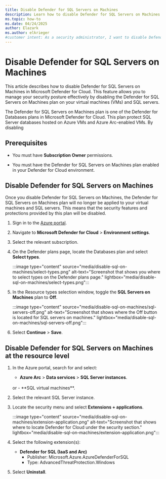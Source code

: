 ```yaml
---
title: Disable Defender for SQL Servers on Machines
description: Learn how to disable Defender for SQL Servers on Machines in Microsoft Defender for Cloud to manage your security posture effectively.
ms.topic: how-to
ms.date: 04/24/2025
author: Elazark
ms.author: elkrieger
#customer intent: As a security administrator, I want to disable Defender for SQL Servers on Machines in Defender for Cloud to manage my security posture effectively.
---
```


# Disable Defender for SQL Servers on Machines

This article describes how to disable Defender for SQL Servers on Machines in Microsoft Defender for Cloud. This feature allows you to manage your security posture effectively by disabling the Defender for SQL Servers on Machines plan on your virtual machines (VMs) and SQL servers.

The Defender for SQL Servers on Machines plan is one of the Defender for Databases plans in Microsoft Defender for Cloud. This plan protect SQL Server databases hosted on Azure VMs and Azure Arc-enabled VMs. By disabling

## Prerequisites

- You must have **Subscription Owner** permissions.

- You must have the Defender for SQL Servers on Machines plan enabled in your Defender for Cloud environment.

## Disable Defender for SQL Servers on Machines

Once you disable Defender for SQL Servers on Machines, the Defender for SQL Servers on Machines plan will no longer be applied to your virtual machines and SQL servers. This means that the security features and protections provided by this plan will be disabled.


1. Sign in to the [Azure portal](https://portal.azure.com/).

1. Navigate to **Microsoft Defender for Cloud** > **Environment settings**.

1. Select the relevant subscription.

1. On the Defender plans page, locate the Databases plan and select **Select types**.

    :::image type="content" source="media/disable-sql-on-machines/select-types.png" alt-text="Screenshot that shows you where to select types on the Defender plans page." lightbox="media/disable-sql-on-machines/select-types.png":::

1. In the Resource types selection window, toggle the **SQL Servers on Machines** plan to **Off**.

    :::image type="content" source="media/disable-sql-on-machines/sql-servers-off.png" alt-text="Screenshot that shows where the Off button is located for SQL servers on machines." lightbox="media/disable-sql-on-machines/sql-servers-off.png":::

1. Select **Continue** > **Save**.

## Disable Defender for SQL Servers on Machines at the resource level

1. In the Azure portal, search for and select:
    - **Azure Arc** > **Data services** > **SQL Server instances**.
    <br> 
    or
    - **SQL virtual machines**.

1. Select the relevant SQL Server instance.

1. Locate the security menu and select **Extensions + applications**.

    :::image type="content" source="media/disable-sql-on-machines/extension-application.png" alt-text="Screenshot that shows where to locate Defender for Cloud under the security section." lightbox="media/disable-sql-on-machines/extension-application.png":::

1. Select the following extension(s):
    - **Defender for SQL (IaaS and Arc)**
        - Publisher: Microsoft.Azure.AzureDefenderForSQL
        - Type: AdvancedThreatProtection.Windows

1. Select **Uninstall**.

